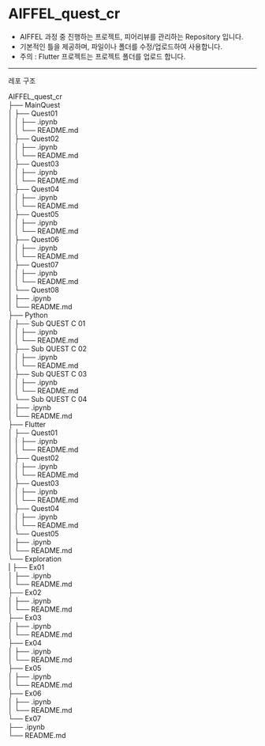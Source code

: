 # AIFFEL_quest_cr

 * AIFFEL 과정 중 진행하는 프로젝트, 피어리뷰를 관리하는 Repository 입니다.  
 * 기본적인 틀을 제공하며, 파일이나 폴더를 수정/업로드하여 사용합니다.  
 * 주의 : Flutter 프로젝트는 프로젝트 폴더를 업로드 합니다.  

 ---


레포 구조

AIFFEL_quest_cr  
├── MainQuest  
│    ├── Quest01  
│    │   ├── .ipynb  
│    │   └── README.md  
│    ├── Quest02  
│    │   ├── .ipynb  
│    │   └── README.md  
│    ├── Quest03  
│    │   ├── .ipynb  
│    │   └── README.md  
│    ├── Quest04  
│    │   ├── .ipynb  
│    │   └── README.md  
│    ├── Quest05  
│    │   ├── .ipynb  
│    │   └── README.md  
│    ├── Quest06  
│    │   ├── .ipynb  
│    │   └── README.md  
│    ├── Quest07  
│    │   ├── .ipynb  
│    │   └── README.md  
│    └── Quest08  
│       ├── .ipynb  
│       └── README.md  
├── Python   
│   ├── Sub QUEST C 01  
│   │   ├── .ipynb  
│   │   └── README.md  
│   ├── Sub QUEST C 02  
│   │   ├── .ipynb  
│   │   └── README.md  
│   ├── Sub QUEST C 03  
│   │   ├── .ipynb  
│   │   └── README.md  
│   └── Sub QUEST C 04    
│      ├── .ipynb  
│      └── README.md  
├── Flutter  
│   ├── Quest01  
│   │   ├── .ipynb  
│   │   └── README.md  
│   ├── Quest02  
│   │   ├── .ipynb  
│   │   └── README.md  
│   ├── Quest03  
│   │   ├── .ipynb  
│   │   └── README.md  
│   ├── Quest04  
│   │   ├── .ipynb  
│   │   └── README.md  
│   └── Quest05  
│       ├── .ipynb    
│       └── README.md  
└── Exploration  
    |   ├── Ex01  
    │   ├── .ipynb  
    │   └── README.md  
    ├── Ex02  
    │   ├── .ipynb  
    │   └── README.md  
    ├── Ex03  
    │   ├── .ipynb  
    │   └── README.md  
    ├── Ex04  
    │   ├── .ipynb  
    │   └── README.md  
    ├── Ex05  
    │   ├── .ipynb  
    │   └── README.md  
    ├── Ex06  
    │   ├── .ipynb  
    │   └── README.md  
    └── Ex07  
        ├── .ipynb  
        └── README.md  
